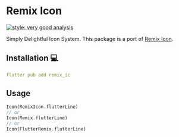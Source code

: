 # Remix Icon

[![style: very good analysis][very_good_analysis_badge]][very_good_analysis_link]

Simply Delightful Icon System.
This package is a port of [Remix Icon](https://remixicon.com).

## Installation 💻

```yaml
flutter pub add remix_ic
```

## Usage

```dart
Icon(RemixIcon.flutterLine)
// or
Icon(Remix.flutterLine)
// or
Icon(FlutterRemix.flutterLine)
```

[very_good_analysis_badge]: https://img.shields.io/badge/style-very_good_analysis-B22C89.svg
[very_good_analysis_link]: https://pub.dev/packages/very_good_analysis
